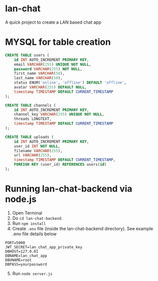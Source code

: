 # lan-chat
A quick project to create a LAN based chat app

# MYSQL for table creation
~~~~sql
CREATE TABLE users (
    id INT AUTO_INCREMENT PRIMARY KEY,
    email VARCHAR(255) UNIQUE NOT NULL,
    password VARCHAR(255) NOT NULL,
    first_name VARCHAR(50),
    last_name VARCHAR(50),
    status ENUM('online', 'offline') DEFAULT 'offline',
    avatar VARCHAR(255) DEFAULT NULL,
    timestamp TIMESTAMP DEFAULT CURRENT_TIMESTAMP
);

CREATE TABLE channels (
    id INT AUTO_INCREMENT PRIMARY KEY,
    channel_key VARCHAR(255) UNIQUE NOT NULL,
    threads LONGTEXT,
    timestamp TIMESTAMP DEFAULT CURRENT_TIMESTAMP
);

CREATE TABLE uploads (
    id INT AUTO_INCREMENT PRIMARY KEY,
    user_id INT NOT NULL,
    filename VARCHAR(255),
    url VARCHAR(255),
    timestamp TIMESTAMP DEFAULT CURRENT_TIMESTAMP,
    FOREIGN KEY (user_id) REFERENCES users(id)
);
~~~~

# Running lan-chat-backend via node.js
1. Open Terminal
2. Do `cd lan-chat-backend`.
3. Run `npm install`
4. Create `.env` file (inside the lan-chat-backend directory). See example .env file details below
```
PORT=5000
JWT_SECRET=lan_chat_app_private_key
DBHOST=127.0.01
DBNAME=lan_chat_app
DBUNAME=root
DBPASS=yourpassword
```
5. Run `node server.js`
